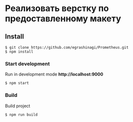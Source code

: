 # Реализовать верстку по предоставленному макету

## Install

```
$ git clone https://github.com/egrashinagi/Prometheus.git
$ npm install
```

### Start development
Run in development mode **http://localhost:9000**

```
$ npm start

```
### Build
Build project

```
$ npm run build

```